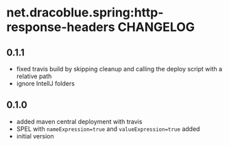 # net.dracoblue.spring:http-response-headers CHANGELOG

## 0.1.1
- fixed travis build by skipping cleanup and calling the deploy script
 with a relative path
- ignore IntellJ folders

## 0.1.0

- added maven central deployment with travis
- SPEL with `nameExpression=true` and `valueExpression=true` added
- initial version

